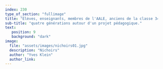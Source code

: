 ```yaml
---
index: 230
type_of_section: "fullimage"
title: "Élèves, enseignants, membres de l'AALE, anciens de la classe 34..."
sub-title: "quatre générations autour d'un projet pédagogique."
text:
   position: 9
   background: "dark"
image:
  file: "assets/images/nichoirs01.jpg"
  description: "Nichoirs"
  author: "Yves Klein"
  author_link:
---
```

